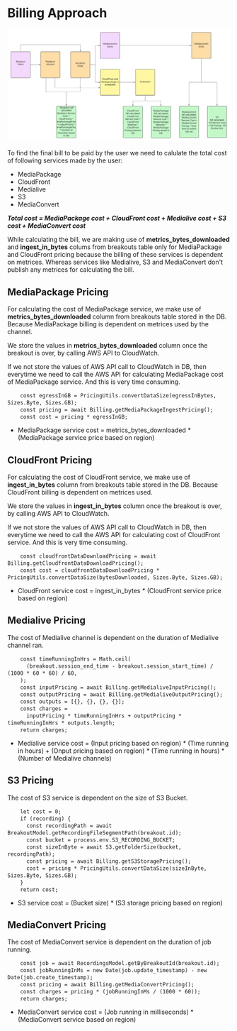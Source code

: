 
# Billing Approach

![Billing events](./images/billingEvents.png)

To find the final bill to be paid by the user we need to calulate the total cost of following services made by the user:

* MediaPackage
* CloudFront
* Medialive
* S3
* MediaConvert

***Total cost = MediaPackage cost + CloudFront cost + Medialive cost + S3 cost + MediaConvert cost***

While calculating the bill, we are making use of **metrics_bytes_downloaded** and **ingest_in_bytes** colums from breakouts table only for MediaPackage and CloudFront pricing because the billing of these services is dependent on metrices. Whereas services like Medialive, S3 and MediaConvert don't publish any metrices for calculating the bill.



## MediaPackage Pricing

For calculating the cost of MediaPackage service, we make use of **metrics_bytes_downloaded** column from breakouts table stored in the DB. Because MediaPackage billing is dependent on metrices used by the channel.

We store the values in **metrics_bytes_downloaded** column once the breakout is over, by calling AWS API to CloudWatch.

If we not store the values of AWS API call to CloudWatch in DB, then everytime we need to call the AWS API for calculating MediaPackage cost of MediaPackage service. And this is very time consuming.

```
    const egressInGB = PricingUtils.convertDataSize(egressInBytes, Sizes.Byte, Sizes.GB);
    const pricing = await Billing.getMediaPackageIngestPricing();
    const cost = pricing * egressInGB;
```

* MediaPackage service cost =  metrics_bytes_downloaded * (MediaPackage service price based on region)


## CloudFront Pricing

For calculating the cost of CloudFront service, we make use of **ingest_in_bytes** column from breakouts table stored in the DB. Because CloudFront billing is dependent on metrices used.

We store the values in **ingest_in_bytes** column once the breakout is over, by calling AWS API to CloudWatch.

If we not store the values of AWS API call to CloudWatch in DB, then everytime we need to call the AWS API for calculating cost of CloudFront service. And this is very time consuming.

```
    const cloudfrontDataDownloadPricing = await Billing.getCloudfrontDataDownloadPricing();
    const cost = cloudfrontDataDownloadPricing * PricingUtils.convertDataSize(bytesDownloaded, Sizes.Byte, Sizes.GB);
```

* CloudFront service cost =  ingest_in_bytes * (CloudFront service price based on region)

## Medialive Pricing

The cost of Medialive channel is dependent on the duration of Medialive channel ran.

```
    const timeRunningInHrs = Math.ceil(
      (breakout.session_end_time - breakout.session_start_time) / (1000 * 60 * 60) / 60,
    );
    const inputPricing = await Billing.getMedialiveInputPricing();
    const outputPricing = await Billing.getMedialiveOutputPricing();
    const outputs = [{}, {}, {}, {}];
    const charges =
      inputPricing * timeRunningInHrs + outputPricing * timeRunningInHrs * outputs.length;
    return charges;
```

* Medialive service cost =   (Input pricing based on region) * (Time running in hours) + (Onput pricing based on region) * (Time running in hours) * (Number of Medialive channels)

## S3 Pricing

The cost of S3 service is dependent on the size of S3 Bucket.

```
    let cost = 0;
    if (recording) {
      const recordingPath = await BreakoutModel.getRecordingFileSegmentPath(breakout.id);
      const bucket = process.env.S3_RECORDING_BUCKET;
      const sizeInByte = await S3.getFolderSize(bucket, recordingPath);
      const pricing = await Billing.getS3StoragePricing();
      cost = pricing * PricingUtils.convertDataSize(sizeInByte, Sizes.Byte, Sizes.GB);
    }
    return cost;
```

* S3 service cost =   (Bucket size) * (S3 storage pricing based on region)


## MediaConvert Pricing

The cost of MediaConvert service is dependent on the duration of job running.

```
    const job = await RecordingsModel.getByBreakoutId(breakout.id);
    const jobRunningInMs = new Date(job.update_timestamp) - new Date(job.create_timestamp);
    const pricing = await Billing.getMediaConvertPricing();
    const charges = pricing * (jobRunningInMs / (1000 * 60));
    return charges;
```

* MediaConvert service cost = (Job running in milliseconds) * (MediaConvert service based on region)